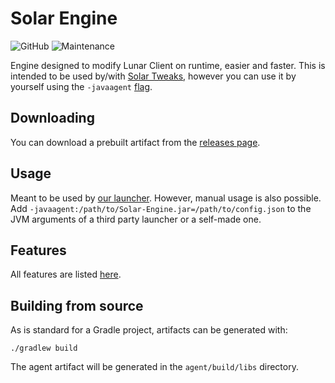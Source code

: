 # Solar Engine
![GitHub](https://img.shields.io/github/license/Solar-Tweaks/Solar-Engine?style=for-the-badge)
![Maintenance](https://img.shields.io/maintenance/yes/2023?style=for-the-badge)

Engine designed to modify Lunar Client on runtime, easier and faster.
This is intended to be used by/with [Solar Tweaks](https://github.com/Solar-Tweaks/),
however you can use it by yourself using the `-javaagent` [flag](https://docs.oracle.com/javase/7/docs/api/java/lang/instrument/package-summary.html).

## Downloading
You can download a prebuilt artifact from the [releases page](https://github.com/Solar-Tweaks/Solar-Engine/releases).

## Usage
Meant to be used by [our launcher](https://github.com/Solar-Tweaks/Solar-Tweaks). However, manual usage is also possible. Add `-javaagent:/path/to/Solar-Engine.jar=/path/to/config.json` to the JVM arguments of a third party launcher or a self-made one.  

## Features
All features are listed [here](Features.md).

## Building from source
As is standard for a Gradle project, artifacts can be generated with:
```shell
./gradlew build
```
The agent artifact will be generated in the `agent/build/libs` directory.
